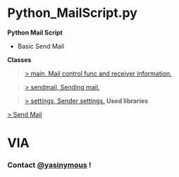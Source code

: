 # Python_MailScript.py

**Python Mail Script**

- Basic Send Mail

**Classes**

>[> main, Mail control func and receiver information. ](https://github.com/Yasinymous/Python_MailScript/blob/main/main.py)

>[> sendmail, Sending mail.](https://github.com/Yasinymous/Python_MailScript/blob/main/sendmail.py)

>[> settings, Sender settings.](https://github.com/Yasinymous/Python_MailScript/blob/main/settings.py)
**Used libraries**

[> Send Mail](https://github.com/Yasinymous/Python_MailScript)


# VIA
### Contact [@yasinymous](mailto:ysnakyz55@gmail.com) !
